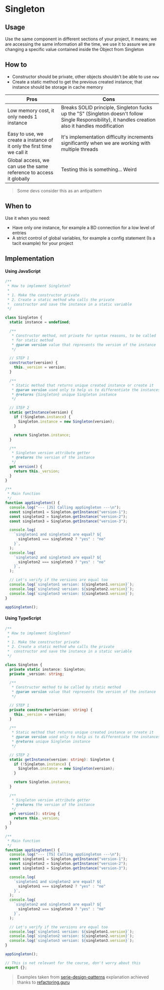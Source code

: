# Singleton

## Usage

Use the same component in different sections of your project, it means;
we are accessing the same information all the time, we use it to assure
we are changing a specific value contained inside the Object from
Singleton

## How to

- Constructor should be private, other objects shouldn't be able to use `new`
- Create a static method to get the previous created instance; that instance should be storage in cache memory

| Pros                                                                   | Cons                                                                                                                                                  |
| ---------------------------------------------------------------------- | ----------------------------------------------------------------------------------------------------------------------------------------------------- |
| Low memory cost, it only needs 1 instance                              | Breaks SOLID principle, Singleton fucks up the "S" (Singleton doesn't follow Single Responsibility), it handles creation also it handles modification |
| Easy to use, we create a instance of it only the first time we call it | It's implementation difficulty increments significantly when we are working with multiple threads                                                     |
| Global access, we can use the same reference to access it globally     | Testing this is something... Weird                                                                                                                    |

> Some devs consider this as an antipattern

## When to

Use it when you need:

- Have only one instance, for example a BD connection for a low level of entries
- A strict control of global variables, for example a config statement (Is a tacit example) for your project

## Implementation

#### Using JavaScript

```js
/**
 * How to implement Singleton?
 *
 * 1. Make the constructor private
 * 2. Create a static method who calls the private
 *  constructor and save the instance in a static variable
 */

class Singleton {
  static instance = undefined;

  /**
   * Constructor method, not private for syntax reasons, to be called
   * for static method
   * @param version value that represents the version of the instance
   */

  // STEP 1
  constructor(version) {
    this._version = version;
  }

  /**
   * Static method that returns unique created instance or create it
   * @param version used only to help us to differentiate the instances
   * @returns {Singleton} unique Singleton instance
   */

  // STEP 2
  static getInstance(version) {
    if (!Singleton.instance) {
      Singleton.instance = new Singleton(version);
    }

    return Singleton.instance;
  }

  /**
   * Singleton version attribute getter
   * @returns the version of the instance
   */
  get version() {
    return this._version;
  }
}

/**
 * Main function
 */
function appSingleton() {
  console.log("--- [JS] Calling appSingleton ---\n");
  const singleton1 = Singleton.getInstance("version-1");
  const singleton2 = Singleton.getInstance("version-2");
  const singleton3 = Singleton.getInstance("version-3");

  console.log(
    `singleton1 and singleton2 are equal? ${
      singleton1 === singleton2 ? "yes" : "no"
    }`,
  );
  console.log(
    `singleton2 and singleton3 are equal? ${
      singleton2 === singleton3 ? "yes" : "no"
    }`,
  );

  // Let's verify if the versions are equal too
  console.log(`singleton1 version: ${singleton1.version}`);
  console.log(`singleton2 version: ${singleton2.version}`);
  console.log(`singleton3 version: ${singleton3.version}`);
}

appSingleton();
```

#### Using TypeScript

```ts
/**
 * How to implement Singleton?
 *
 * 1. Make the constructor private
 * 2. Create a static method who calls the private
 *  constructor and save the instance in a static variable
 */

class Singleton {
  private static instance: Singleton;
  private _version: string;

  /**
   * Constructor method to be called by static method
   * @param version value that represents the version of the instance
   */

  // STEP 1
  private constructor(version: string) {
    this._version = version;
  }

  /**
   * Static method that returns unique created instance or create it
   * @param version used only to help us to differentiate the instances
   * @returns unique Singleton instance
   */

  // STEP 2
  static getInstance(version: string): Singleton {
    if (!Singleton.instance) {
      Singleton.instance = new Singleton(version);
    }

    return Singleton.instance;
  }

  /**
   * Singleton version attribute getter
   * @returns the version of the instance
   */
  get version(): string {
    return this._version;
  }
}

/**
 * Main function
 */
function appSingleton() {
  console.log("--- [TS] Calling appSingleton ---\n");
  const singleton1 = Singleton.getInstance("version-1");
  const singleton2 = Singleton.getInstance("version-2");
  const singleton3 = Singleton.getInstance("version-3");

  console.log(
    `singleton1 and singleton2 are equal? ${
      singleton1 === singleton2 ? "yes" : "no"
    }`,
  );
  console.log(
    `singleton2 and singleton3 are equal? ${
      singleton2 === singleton3 ? "yes" : "no"
    }`,
  );

  // Let's verify if the versions are equal too
  console.log(`singleton1 version: ${singleton1.version}`);
  console.log(`singleton2 version: ${singleton2.version}`);
  console.log(`singleton3 version: ${singleton3.version}`);
}

appSingleton();

// This is not relevant for the course, don't worry about this
export {};
```

> Examples taken from [serie-design-patterns](https://github.com/platzi/serie-design-patterns) explanation achieved thanks to [refactoring.guru](https://refactoring.guru/es/design-patterns/singleton)
